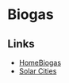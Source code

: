 # Biogas

## Links

- [HomeBiogas](https://elife.vattenfall.de/trend/biogas-anlage-fuer-haushalt/)
- [Solar Cities](http://solarcities.eu/)